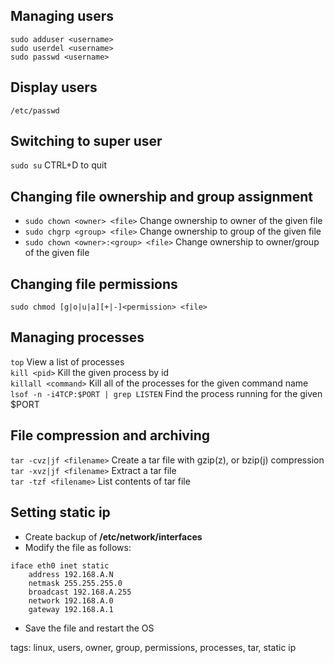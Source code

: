Managing users
--------------
`sudo adduser <username>`  
`sudo userdel <username>`  
`sudo passwd <username>`  

Display users
-------------
`/etc/passwd`

Switching to super user
-----------------------
`sudo su` CTRL+D to quit

Changing file ownership and group assignment
---------------------------------------------
* `sudo chown <owner> <file>` Change ownership to owner of the given file
* `sudo chgrp <group> <file>` Change ownership to group of the given file
* `sudo chown <owner>:<group> <file>` Change ownership to owner/group of the given file

Changing file permissions
-------------------------
`sudo chmod [g|o|u|a][+|-]<permission> <file>`

Managing processes
------------------
`top` View a list of processes  
`kill <pid>` Kill the given process by id  
`killall <command>` Kill all of the processes for the given command name
`lsof -n -i4TCP:$PORT | grep LISTEN` Find the process running for the given $PORT

File compression and archiving
------------------------------
`tar -cvz|jf <filename>` Create a tar file with gzip(z), or bzip(j) compression  
`tar -xvz|jf <filename>` Extract a tar file  
`tar -tzf <filename>` List contents of tar file

Setting static ip
-----------------
* Create backup of **/etc/network/interfaces**
* Modify the file as follows:  

```
iface eth0 inet static
    address 192.168.A.N
    netmask 255.255.255.0
    broadcast 192.168.A.255
    network 192.168.A.0
    gateway 192.168.A.1
```
* Save the file and restart the OS


tags: linux, users, owner, group, permissions, processes, tar, static ip 
